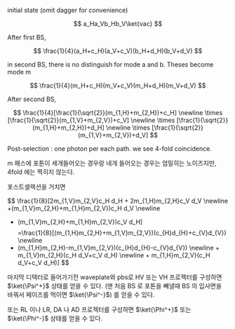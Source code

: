 
initial state (omit dagger for convenience)

$$
a_Ha_Vb_Hb_V\ket{vac}
$$

After first BS,

$$
\frac{1}{4}(a_H+c_H)(a_V+c_V)(b_H+d_H)(b_V+d_V)
$$

in second BS, there is no distinguish for mode a and b. Theses become mode m

$$
\frac{1}{4}(m_H+c_H)(m_V+c_V)(m_H+d_H)(m_V+d_V)
$$

After second BS, 

$$
\frac{1}{4}[\frac{1}{\sqrt{2}}(m_{1,H}+m_{2,H})+c_H]
\newline
\times [\frac{1}{\sqrt{2}}(m_{1,V}+m_{2,V})+c_V]
\newline
\times [\frac{1}{\sqrt{2}}(m_{1,H}+m_{2,H})+d_H]
\newline
\times [\frac{1}{\sqrt{2}}(m_{1,V}+m_{2,V})+d_V]
$$

Post-selection : one photon per each path. we see 4-fold coincidence.

m 패스에 포톤이 세개들어오는 경우랑 네개 들어오는 경우는 엄밀히는 노이즈지만, 4fold 에는 찍히지 않는다.

포스트셀렉션을 거치면

$$
\frac{1}{8}[2m_{1,V}m_{2,V}c_H d_H + 2m_{1,H}m_{2,H}c_V d_V
\newline
+(m_{1,V}m_{2,H}+m_{1,H}m_{2,V})c_H d_V 
\newline
+ (m_{1,V}m_{2,H}+m_{1,H}m_{2,V})c_V d_H]
$$
$$
=\frac{1}{8}[(m_{1,H}m_{2,H}+m_{1,V}m_{2,V})(c_{H}d_{H}+c_{V}d_{V})
\newline
+ (m_{1,H}m_{2,H}-m_{1,V}m_{2,V})(c_{H}d_{H}-c_{V}d_{V}) 
\newline + m_{1,V}m_{2,H}(c_H d_V+c_V d_H)
\newline + m_{1,H}m_{2,V}(c_H d_V+c_V d_H)]
$$

마지막 디텍터로 들어가기전 waveplate와 pbs로 HV 또는 VH 프로젝터를 구성하면 $\ket{\Psi^+}$ 상태를 얻을 수 있다. (맨 처음 BS 로 포톤을 빼낼때 BS 의 입사면을 바꿔서 페이즈를 먹이면 $\ket{\Psi^-}$) 를 얻을 수 있다.

또는 RL 이나 LR, DA 나 AD 프로젝터를 구성하면 $\ket{\Phi^+}$ 또는 $\ket{\Phi^-}$ 상태를 얻을 수 있다.